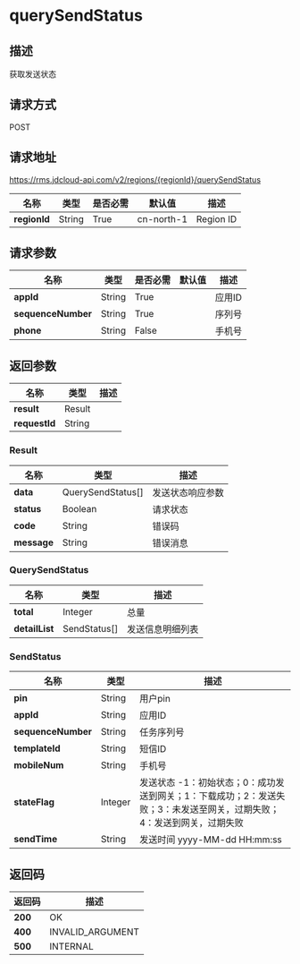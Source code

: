 # querySendStatus


## 描述
获取发送状态

## 请求方式
POST

## 请求地址
https://rms.jdcloud-api.com/v2/regions/{regionId}/querySendStatus

|名称|类型|是否必需|默认值|描述|
|---|---|---|---|---|
|**regionId**|String|True|cn-north-1|Region ID|

## 请求参数
|名称|类型|是否必需|默认值|描述|
|---|---|---|---|---|
|**appId**|String|True| |应用ID|
|**sequenceNumber**|String|True| |序列号|
|**phone**|String|False| |手机号|


## 返回参数
|名称|类型|描述|
|---|---|---|
|**result**|Result| |
|**requestId**|String| |

### Result
|名称|类型|描述|
|---|---|---|
|**data**|QuerySendStatus[]|发送状态响应参数|
|**status**|Boolean|请求状态|
|**code**|String|错误码|
|**message**|String|错误消息|
### QuerySendStatus
|名称|类型|描述|
|---|---|---|
|**total**|Integer|总量|
|**detailList**|SendStatus[]|发送信息明细列表|
### SendStatus
|名称|类型|描述|
|---|---|---|
|**pin**|String|用户pin|
|**appId**|String|应用ID|
|**sequenceNumber**|String|任务序列号|
|**templateId**|String|短信ID|
|**mobileNum**|String|手机号|
|**stateFlag**|Integer|发送状态 -1：初始状态；0：成功发送到网关；1：下载成功；2：发送失败；3：未发送至网关，过期失败；4：发送到网关，过期失败|
|**sendTime**|String|发送时间 yyyy-MM-dd HH:mm:ss|

## 返回码
|返回码|描述|
|---|---|
|**200**|OK|
|**400**|INVALID_ARGUMENT|
|**500**|INTERNAL|
